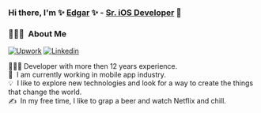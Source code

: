 ### Hi there, I'm ✨ [Edgar][website] ✨ - [Sr. iOS Developer][websitekm] 👋 

### 👨🏻‍💻 &nbsp;About Me

[![Upwork](https://img.shields.io/badge/-Upwork-green?style=flat&logo=Upwork&logoColor=white&link=https://www.upwork.com/fl/edgarsia/)](https://www.upwork.com/fl/edgarsia/)
[![Linkedin](https://img.shields.io/badge/-LinkedIn-blue?style=flat&logo=Linkedin&logoColor=white&link=https://www.linkedin.com/in/jaybkim/)](https://www.linkedin.com/in/jaybkim/)

👨🏻‍💻 Developer with more then 12 years experience.\
🔭 &nbsp;I am currently working in mobile app industry.\
💡 &nbsp;I like to explore new technologies and look for a way to create the things that change the world.\
✍️ &nbsp;In my free time, I like to grap a beer and watch Netflix and chill.

[website]: https://www.upwork.com/fl/edgarsia
[websitekm]: https://injap2017.github.io
